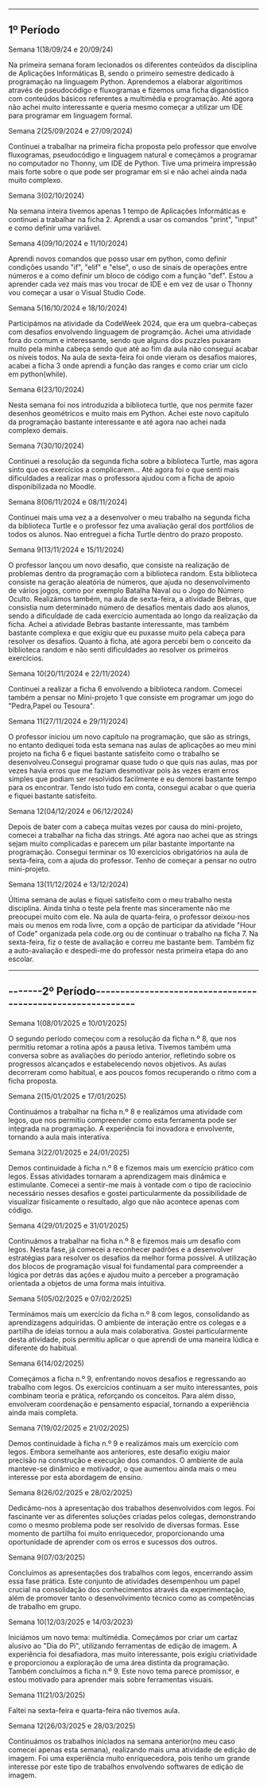 ----------------------------------------------------------------------------
1º Período
----------------------------------------------------------------------------

Semana 1(18/09/24 e 20/09/24)

Na primeira semana foram lecionados os diferentes conteúdos da disciplina de Aplicações Informáticas B, sendo o primeiro semestre 
dedicado à programação na linguagem Python. Aprendemos a elaborar algoritimos através de pseudocódigo e fluxogramas e fizemos uma
ficha diganóstico com conteúdos básicos referentes a multimédia e programação. Até agora não achei muito interessante e queria mesmo 
começar a utilizar um IDE para programar em linguagem formal.

Semana 2(25/09/2024 e 27/09/2024)

Continuei a trabalhar na primeira ficha proposta pelo professor que envolve fluxogramas, pseudocódigo e linguagem natural e começámos
a programar no computador no Thonny, um IDE de Python. Tive uma primeira impressão mais forte sobre o que pode ser programar em si e não
achei ainda nada muito complexo.

Semana 3(02/10/2024)

Na semana inteira tivemos apenas 1 tempo de Aplicações Informáticas e continuei a trabalhar na ficha 2. Aprendi a usar os comandos "print",
"input" e como definir uma variável.

Semana 4(09/10/2024 e 11/10/2024)

Aprendi novos comandos que posso usar em python, como definir condições usando "if", "elif" e "else", o uso de sinais de operações entre
números e a como definir um bloco de código com a função "def". Estou a aprender cada vez mais mas vou trocar de IDE e em vez de usar o Thonny vou começar a usar o Visual Studio Code.

Semana 5(16/10/2024 e 18/10/2024)

Participámos na atividade da CodeWeek 2024, que era um quebra-cabeças com desafios envolvendo linguagem de programção. Achei uma atividade fora do
comum e interessante, sendo que alguns dos puzzles puxaram muito pela minha cabeça sendo que até ao fim da aula não consegui acabar
os níveis todos. Na aula de sexta-feira foi onde vieram os desafios maiores, acabei a ficha 3 onde aprendi a função das ranges e como criar um ciclo
em python(while).

Semana 6(23/10/2024)

Nesta semana foi nos introduzida a biblioteca turtle, que nos permite fazer desenhos geométricos e muito mais em Python. Achei este novo capítulo da programação
bastante interessante e até agora nao achei nada complexo demais.

Semana 7(30/10/2024)

Continuei a resolução da segunda ficha sobre a biblioteca Turtle, mas agora sinto que os exercícios a complicarem... Até agora foi o que senti mais dificuldades
a realizar mas o professora ajudou com a ficha de apoio disponibilizada no Moodle.

Semana 8(06/11/2024 e 08/11/2024)

Continuei mais uma vez a a desenvolver o meu trabalho na segunda ficha da biblioteca Turtle e o professor fez uma avaliação geral dos portfólios de todos os alunos.
Nao entreguei a ficha Turtle dentro do prazo proposto.

Semana 9(13/11/2024 e 15/11/2024)

O professor lançou um novo desafio, que consiste na realização de problemas dentro da programação com a biblioteca random. Esta biblioteca consiste na geração aleatória de
números, que ajuda no desenvolvimento de vários jogos, como por exemplo Batalha Naval ou o Jogo do Número Oculto. Realizámos também, na aula de sexta-feira, a atividade 
Bebras, que consistia num determinado número de desafios mentais dado aos alunos, sendo a dificuldade de cada exercício aumentada ao longo da realização da ficha. Achei a 
atividade Bebras bastante interessante, mas também bastante complexa e que exigiu que eu puxasse muito pela cabeça para resolver os desafios. Quanto à ficha, até agora percebi
bem o conceito da biblioteca random e não senti dificuldades ao resolver os primeiros exercícios.

Semana 10(20/11/2024 e 22/11/2024)

Continuei a realizar a ficha 6 envolvendo a biblioteca random. Comecei também a pensar no Mini-projeto 1 que consiste em programar um jogo do "Pedra,Papel ou Tesoura".

Semana 11(27/11/2024 e 29/11/2024)

O professor iniciou um novo capítulo na programação, que são as strings, no entanto dediquei toda esta semana nas aulas de aplicações ao meu mini projeto na ficha 6
e fiquei bastante satisfeito como o trabalho se desenvolveu.Consegui programar quase tudo o que quis nas aulas, mas por vezes havia erros que me faziam desmotivar pois às vezes eram erros simples que podiam ser resolvidos facilmente e eu demorei bastante tempo para os encontrar. Tendo isto tudo em conta, consegui acabar o que queria e fiquei bastante satisfeito.

Semana 12(04/12/2024 e 06/12/2024)

Depois de bater com a cabeça muitas vezes por causa do mini-projeto, comecei a trabalhar na ficha das strings. Até agora nao achei que as strings sejam muito complicadas e parecem um pilar 
bastante importante na programação. Consegui terminar os 10 exercícios obrigatórios na aula de sexta-feira, com a ajuda do professor. Tenho de começar a pensar no outro mini-projeto.
 
Semana 13(11/12/2024 e 13/12/2024)

Última semana de aulas e fiquei satisfeito com o meu trabalho nesta disciplina. Ainda tinha o teste pela frente mas sinceramente não me preocupei muito com ele. Na aula de quarta-feira, o professor deixou-nos mais ou menos em roda livre, com a opção de participar da atividade "Hour of Code" organizada pela code.org ou de continuar o trabalho na ficha 7. Na sexta-feira, fiz o teste de avaliação e correu me bastante bem. Também fiz a auto-avaliação e despedi-me do professor nesta primeira etapa do ano escolar.


----------------------------------------------------------------------------
-------2º Período-----------------------------------------------------------
----------------------------------------------------------------------------

Semana 1(08/01/2025 e 10/01/2025)

O segundo período começou com a resolução da ficha n.º 8, que nos permitiu retomar a rotina após a pausa letiva. Tivemos também uma conversa sobre as avaliações do período anterior, refletindo sobre os progressos alcançados e estabelecendo novos objetivos. As aulas decorreram como habitual, e aos poucos fomos recuperando o ritmo com a ficha proposta.

Semana 2(15/01/2025 e 17/01/2025)

Continuámos a trabalhar na ficha n.º 8 e realizámos uma atividade com legos, que nos permitiu compreender como esta ferramenta pode ser integrada na programação. A experiência foi inovadora e envolvente, tornando a aula mais interativa.

Semana 3(22/01/2025 e 24/01/2025)

Demos continuidade à ficha n.º 8 e fizemos mais um exercício prático com legos. Essas atividades tornaram a aprendizagem mais dinâmica e estimulante. Comecei a sentir-me mais à vontade com o tipo de raciocínio necessário nesses desafios e gostei particularmente da possibilidade de visualizar fisicamente o resultado, algo que não acontece apenas com código.

Semana 4(29/01/2025 e 31/01/2025)

Continuámos a trabalhar na ficha n.º 8 e fizemos mais um desafio com legos. Nesta fase, já comecei a reconhecer padrões e a desenvolver estratégias para resolver os desafios da melhor forma possível. A utilização dos blocos de programação visual foi fundamental para compreender a lógica por detrás das ações e ajudou muito a perceber a programação orientada a objetos de uma forma mais intuitiva.

Semana 5(05/02/2025 e 07/02/2025)

Terminámos mais um exercício da ficha n.º 8 com legos, consolidando as aprendizagens adquiridas. O ambiente de interação entre os colegas e a partilha de ideias tornou a aula mais colaborativa. Gostei particularmente desta atividade, pois permitiu aplicar o que aprendi de uma maneira lúdica e diferente do habitual.

Semana 6(14/02/2025)

Começámos a ficha n.º 9, enfrentando novos desafios e regressando ao trabalho com legos. Os exercícios continuam a ser muito interessantes, pois combinam teoria e prática, reforçando os conceitos. Para além disso, envolveram coordenação e pensamento espacial, tornando a experiência ainda mais completa.

Semana 7(19/02/2025 e 21/02/2025)

Demos continuidade à ficha n.º 9 e realizámos mais um exercício com legos. Embora semelhante aos anteriores, este desafio exigiu maior precisão na construção e execução dos comandos. O ambiente de aula manteve-se dinâmico e motivador, o que aumentou ainda mais o meu interesse por esta abordagem de ensino.

Semana 8(26/02/2025 e 28/02/2025)

Dedicámo-nos à apresentação dos trabalhos desenvolvidos com legos. Foi fascinante ver as diferentes soluções criadas pelos colegas, demonstrando como o mesmo problema pode ser resolvido de diversas formas. Esse momento de partilha foi muito enriquecedor, proporcionando uma oportunidade de aprender com os erros e sucessos dos outros.

Semana 9(07/03/2025)

Concluímos as apresentações dos trabalhos com legos, encerrando assim essa fase prática. Este conjunto de atividades desempenhou um papel crucial na consolidação dos conhecimentos através da experimentação, além de promover tanto o desenvolvimento técnico como as competências de trabalho em grupo.

Semana 10(12/03/2025 e 14/03/2023)

Iniciámos um novo tema: multimédia. Começámos por criar um cartaz alusivo ao "Dia do Pi", utilizando ferramentas de edição de imagem. A experiência foi desafiadora, mas muito interessante, pois exigiu criatividade e proporcionou a exploração de uma área distinta da programação. Também concluímos a ficha n.º 9. Este novo tema parece promissor, e estou motivado para aprender mais sobre ferramentas visuais.

Semana 11(21/03/2025)

Faltei na sexta-feira e quarta-feira não tivemos aula.

Semana 12(26/03/2025 e 28/03/2025)

Continuámos os trabalhos iniciados na semana anterior(no meu caso comecei apenas esta semana), realizando mais uma atividade de edição de imagem. Foi uma experiência muito enriquecedora, pois tenho um grande interesse por este tipo de trabalhos envolvendo softwares de edição de imagem.


